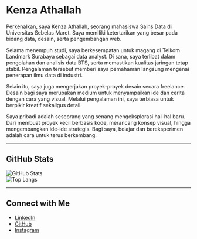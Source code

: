 # Kenza Athallah

Perkenalkan, saya Kenza Athallah, seorang mahasiswa Sains Data di Universitas Sebelas Maret. Saya memiliki ketertarikan yang besar pada bidang data, desain, serta pengembangan web.  

Selama menempuh studi, saya berkesempatan untuk magang di Telkom Landmark Surabaya sebagai data analyst. Di sana, saya terlibat dalam pengolahan dan analisis data BTS, serta memastikan kualitas jaringan tetap stabil. Pengalaman tersebut memberi saya pemahaman langsung mengenai penerapan ilmu data di industri.  

Selain itu, saya juga mengerjakan proyek-proyek desain secara freelance. Desain bagi saya merupakan medium untuk menyampaikan ide dan cerita dengan cara yang visual. Melalui pengalaman ini, saya terbiasa untuk berpikir kreatif sekaligus detail.  

Saya pribadi adalah seseorang yang senang mengeksplorasi hal-hal baru. Dari membuat proyek kecil berbasis kode, merancang konsep visual, hingga mengembangkan ide-ide strategis. Bagi saya, belajar dan bereksperimen adalah cara untuk terus berkembang.  

---

## GitHub Stats
![GitHub Stats](https://github-readme-stats.vercel.app/api?username=USERNAME&show_icons=true&theme=default)  
![Top Langs](https://github-readme-stats.vercel.app/api/top-langs/?username=USERNAME&layout=compact&theme=default)

---

## Connect with Me
- [LinkedIn](https://www.linkedin.com/in/kenzaathallah)  
- [GitHub](https://github.com/k4zed)  
- [Instagram](https://www.instagram.com/kazed05_)  
